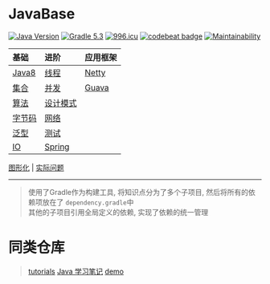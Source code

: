 # JavaBase

[![Java Version](https://img.shields.io/badge/JDK-Java%208-red.svg)](https://www.java.com/zh_CN/download/)
[![Gradle 5.3](https://img.shields.io/badge/Gradle-5.2-green.svg)](https://docs.gradle.org/5.3/userguide/userguide.html)
[![996.icu](https://img.shields.io/badge/link-996.icu-red.svg)](https://996.icu)
[![codebeat badge](https://codebeat.co/badges/9145f9a8-a1aa-4c67-bb2b-f9dd12e924d4)](https://codebeat.co/projects/github-com-kuangcp-javabase-master)
[![Maintainability](https://api.codeclimate.com/v1/badges/23134c0d2348845fecec/maintainability)](https://codeclimate.com/github/Kuangcp/JavaBase/maintainability)

| 基础  | 进阶 | 应用框架 |
|:----|:----|:----|
| [Java8](/java-8) | [线程](/java-thread) | [Netty](/java-netty)|
| [集合](/java-collection)|[并发](/java-concurrency)|  [Guava](/java-guava)|
| [算法](/java-algorithms)| [设计模式](/java-pattern)|
| [字节码](/java-class)| [网络](/java-network)|
| [泛型](/java-generic)| [测试](/java-test)|
| [IO](/java-io)| [Spring](/java-spring) |

[图形化](/java-gui) | [实际问题](/java-question)

**************


> 使用了Gradle作为构建工具, 将知识点分为了多个子项目, 然后将所有的依赖项放在了 `dependency.gradle`中  
> 其他的子项目引用全局定义的依赖, 实现了依赖的统一管理

# 同类仓库
> [tutorials](https://github.com/eugenp/tutorials)
> [Java 学习笔记](https://github.com/brianway/java-learning)
> [demo](https://gitee.com/code4everything/demo)
